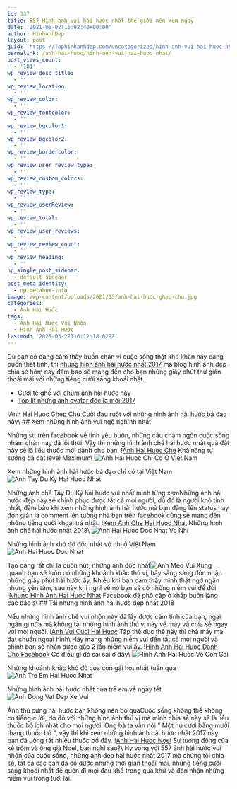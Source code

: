 ```yaml
---
id: 337
title: 557 Hình ảnh vui hài hước nhất thế giới nên xem ngay
date: '2021-06-02T15:02:40+00:00'
author: HinhAnhDep
layout: post
guid: 'https://Tophinhanhdep.com/uncategorized/hinh-anh-vui-hai-huoc-nhat/'
permalink: /anh-hai-huoc/hinh-anh-vui-hai-huoc-nhat/
post_views_count:
  - '181'
wp_review_desc_title:
  - ''
wp_review_location:
  - ''
wp_review_color:
  - ''
wp_review_fontcolor:
  - ''
wp_review_bgcolor1:
  - ''
wp_review_bgcolor2:
  - ''
wp_review_bordercolor:
  - ''
wp_review_user_review_type:
  - ''
wp_review_custom_colors:
  - ''
wp_review_type:
  - ''
wp_review_userReview:
  - ''
wp_review_total:
  - ''
wp_review_user_reviews:
  - ''
wp_review_review_count:
  - ''
wp_review_heading:
  - ''
np_single_post_sidebar:
  - default_sidebar
post_meta_identity:
  - np-metabox-info
image: /wp-content/uploads/2021/03/anh-hai-huoc-ghep-chu.jpg
categories:
  - Ảnh Hài Hước
tags:
  - Ảnh Hài Hước Vui Nhộn
  - Hình Ảnh Hài Hước
lastmod: '2025-03-22T16:12:18.029Z'
---
```

Dù bạn có đang cảm thấy buồn chán vì cuộc sống thật khó khăn hay đang buồn thất tình, thì [những hình ảnh hài hước nhất 2017](https://tophinhanhdep.com/anh-hai-huoc/hinh-anh-vui-hai-huoc-nhat/) mà blog hình ảnh đẹp chia sẻ hôm nay đảm bao sẽ mang đến cho bạn những giây phút thư giãn thoải mái với những tiếng cười sảng khoái nhất.

- [Cười té ghế với chùm ảnh hài hước này](https://tophinhanhdep.com/anh-hai-huoc/hinh-anh-hai-huoc-vui-nhon-nhat-the-gioi/)
- [Top lít những ảnh avatar độc lạ mới 2017](https://tophinhanhdep.com/anh-avatar/hinh-anh-avatar-dep-doc-la/)
 
 \![Anh Hai Huoc Ghep Chu](https://tophinhanhdep.com/wp-content/uploads/2021/03/anh-hai-huoc-ghep-chu-300x200.jpg) Cười đau ruột với những hình ảnh hài hước bá đạo này\ ## Xem những hình ảnh vui ngộ nghĩnh nhất

 Những stt trên facebook về tình yêu buồn, những câu châm ngôn cuộc sống nhàm chán nay đã lỗi thời. Vậy thì những hình ảnh chế hài hước nhất quả đất này sẽ là liều thuốc mới dành cho bạn. \![Anh Hai Huoc Che](https://tophinhanhdep.com/wp-content/uploads/2021/03/anh-hai-huoc-che-240x300.jpg) Khả năng tự sướng đã đạt level Maximum\ ![Anh Hai Huoc Chi Co O Viet Nam](https://tophinhanhdep.com/wp-content/uploads/2021/03/anh-hai-huoc-chi-co-o-viet-nam-214x300.jpg)

 Xem những hình ảnh hài hước bá đạo chỉ có tại Việt Nam ![Anh Tay Du Ky Hai Huoc Nhat](https://tophinhanhdep.com/wp-content/uploads/2021/03/anh-tay-du-ky-hai-huoc-nhat-300x300.jpg)

 Những ảnh chế Tây Du Ký hài hước vui nhất mình từng xemNhững ảnh hài hước đẹp này sẽ chinh phục được tất cả mọi người, dù đó là người khó tính nhất, đảm bảo khi xem những hình ảnh hài hước mà bạn đăng lên status hay đơn giản là comment lên tường nhà bạn trên facebook cũng sẽ mang đến những tiếng cười khoái trá nhất. \![Xem Anh Che Hai Huoc Nhat](https://tophinhanhdep.com/wp-content/uploads/2021/03/xem-anh-che-hai-huoc-nhat-300x200.jpg) Những hình ảnh chế hài hước nhất 2018\ ![Anh Hai Huoc Doc Nhat Vo Nhi](https://tophinhanhdep.com/wp-content/uploads/2021/03/anh-hai-huoc-doc-nhat-vo-nhi-257x300.jpg)

 Những hình ảnh khó đỡ độc nhất vô nhị ở Việt Nam ![Anh Hai Huoc Doc Nhat](https://tophinhanhdep.com/wp-content/uploads/2021/03/anh-hai-huoc-doc-nhat-300x300.jpg)

 Tạo dáng rất chi là cuốn hút, những ảnh độc nhất![Anh Meo Vui](https://tophinhanhdep.com/wp-content/uploads/2021/03/anh-meo-vui-300x300.jpg) Xung quanh bạn sẽ luôn có những khoảnh khắc thú vị, hãy sẵng sàng đón nhận những giây phút hài hước ấy. Nhiều khi bạn cảm thấy mình thật ngớ ngẫn nhưng yên tâm, sau này khi nghĩ về nó bạn sẽ có những niềm vui để đời \![Nhung Hinh Anh Hai Huoc Nhat](https://tophinhanhdep.com/wp-content/uploads/2021/03/nhung-hinh-anh-hai-huoc-nhat-1-300x200.jpg) Facebook đã phổ cập ở khắp buôn làng các bác ạ\ ## Tải những hình ảnh hài hước đẹp nhất 2018

 Nếu những hình ảnh chế vui nhộn này đã lấy được cảm tình của bạn, ngại ngần gì nữa mà không tải những hình ảnh thú vị này về máy và chia sẻ ngay với mọi người. \![Anh Vui Cuoi Hai Huoc](https://tophinhanhdep.com/wp-content/uploads/2021/03/anh-vui-cuoi-hai-huoc-300x300.jpg) Tập thể dục thế này thì chả mấy mà đạt chuẩn ngoại hình\ Hãy mang những niềm vui đến tất cả mọi người và chính bạn sẽ nhận được gấp 2 lần niềm vui ấy. \![Hinh Anh Hai Huoc Danh Cho Facebook](https://tophinhanhdep.com/wp-content/uploads/2021/03/hinh-anh-hai-huoc-danh-cho-facebook-257x300.jpg) Có điều gì đó sai sai ở đây\ ![Hinh Anh Hai Huoc Ve Con Gai](https://tophinhanhdep.com/wp-content/uploads/2021/03/hinh-anh-hai-huoc-ve-con-gai-300x200.jpg)

 Những khoảnh khắc khó đỡ của con gái hot nhất tuần qua ![Anh Tre Em Hai Huoc Nhat](https://tophinhanhdep.com/wp-content/uploads/2021/03/anh-tre-em-hai-huoc-nhat-300x200.jpg)

 Những hình ảnh hài hước nhất của trẻ em về ngày tết ![Anh Dong Vat Dap Xe Vui](https://tophinhanhdep.com/wp-content/uploads/2021/03/anh-dong-vat-dap-xe-vui-240x300.jpg)

 Ảnh thú cưng hài hước bạn không nên bỏ quaCuộc sống không thể không có tiếng cười, do đó với những hình ảnh thú vị mà mình chia sẻ này sẽ là liều thuốc bổ ích nhất cho mọi người. Ông bà ta vẫn nói " Một nụ cười bằng mười thang thuốc bổ ", vậy thì khi xem những hình ảnh hài hước nhất 2017 này bạn đã uống rất nhiều thuốc bổ đấy. \![Anh Hai Huoc Noel](https://tophinhanhdep.com/wp-content/uploads/2021/03/anh-hai-huoc-noel-300x200.jpeg) Sự tương đồng của kẻ trộm và ông già Noel, bạn nghĩ sao?\ Hy vọng với 557 ảnh hài hước vui nhộn của cuộc sống, những ảnh đẹp hài hước nhất 2017 mà chúng tôi chia sẻ, tất cả các bạn đã có được những thời gian thoải mái, những tiếng cười sảng khoái nhất để quên đi mọi đau khổ trong quá khứ và đón nhận những niềm vui trong tươi lai.
